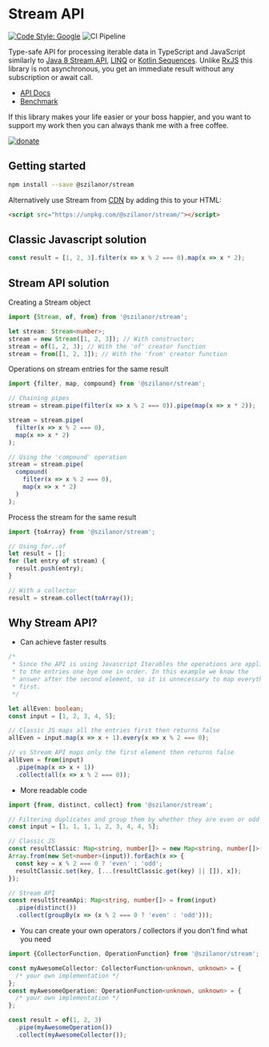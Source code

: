 # Stream API

[![Code Style: Google](https://img.shields.io/badge/code%20style-google-blueviolet.svg)](https://github.com/google/gts)
![CI Pipeline](https://github.com/szilanor/stream/actions/workflows/ci.yml/badge.svg)

Type-safe API for processing iterable data in TypeScript and JavaScript similarly to [Java 8 Stream API](https://docs.oracle.com/javase/8/docs/api/java/util/stream/Stream.html),
[LINQ](https://docs.microsoft.com/en-us/dotnet/csharp/programming-guide/concepts/linq/) or [Kotlin Sequences](https://kotlinlang.org/docs/sequences.html).
Unlike [RxJS](https://www.npmjs.com/package/rxjs) this library is not asynchronous, you get an immediate result without any subscription or await call.

- [API Docs](https://szilanor.github.io/stream/)
- [Benchmark](https://github.com/szilanor/stream/blob/main/benchmarks/groupBy.ts)

If this library makes your life easier or your boss happier, and you want to support my work then you can always thank me with a free coffee.

[![donate](https://www.paypalobjects.com/en_US/i/btn/btn_donate_LG.gif)](https://www.paypal.com/donate/?hosted_button_id=PRBMJHJUFYZQL)

## Getting started

```bash
npm install --save @szilanor/stream
```

Alternatively use Stream from [CDN](https://unpkg.com/@szilanor/stream/) by adding this to your HTML:

```html
<script src="https://unpkg.com/@szilanor/stream/"></script>
```

## Classic Javascript solution

```typescript
const result = [1, 2, 3].filter(x => x % 2 === 0).map(x => x * 2);
```

## Stream API solution

Creating a Stream object

```typescript
import {Stream, of, from} from '@szilanor/stream';

let stream: Stream<number>;
stream = new Stream([1, 2, 3]); // With constructor;
stream = of(1, 2, 3); // With the 'of' creator function
stream = from([1, 2, 3]); // With the 'from' creator function
```

Operations on stream entries for the same result

```typescript
import {filter, map, compound} from '@szilanor/stream';

// Chaining pipes
stream = stream.pipe(filter(x => x % 2 === 0)).pipe(map(x => x * 2));

stream = stream.pipe(
  filter(x => x % 2 === 0),
  map(x => x * 2)
);

// Using the 'compound' operation
stream = stream.pipe(
  compound(
    filter(x => x % 2 === 0),
    map(x => x * 2)
  )
);
```

Process the stream for the same result

```typescript
import {toArray} from '@szilanor/stream';

// Using for..of
let result = [];
for (let entry of stream) {
  result.push(entry);
}

// With a collector
result = stream.collect(toArray());
```

## Why Stream API?

- Can achieve faster results

```typescript
/*
 * Since the API is using Javascript Iterables the operations are applied
 * to the entries one bye one in order. In this example we know the
 * answer after the second element, so it is unnecessary to map everything
 * first.
 */

let allEven: boolean;
const input = [1, 2, 3, 4, 5];

// Classic JS maps all the entries first then returns false
allEven = input.map(x => x + 1).every(x => x % 2 === 0);

// vs Stream API maps only the first element then returns false
allEven = from(input)
  .pipe(map(x => x + 1))
  .collect(all(x => x % 2 === 0));
```

- More readable code

```typescript
import {from, distinct, collect} from '@szilanor/stream';

// Filtering duplicates and group them by whether they are even or odd
const input = [1, 1, 1, 1, 2, 3, 4, 4, 5];

// Classic JS
const resultClassic: Map<string, number[]> = new Map<string, number[]>();
Array.from(new Set<number>(input)).forEach(x => {
  const key = x % 2 === 0 ? 'even' : 'odd';
  resultClassic.set(key, [...(resultClassic.get(key) || []), x]);
});

// Stream API
const resultStreamApi: Map<string, number[]> = from(input)
  .pipe(distinct())
  .collect(groupBy(x => (x % 2 === 0 ? 'even' : 'odd')));
```

- You can create your own operators / collectors if you don't find what you need

```typescript
import {CollectorFunction, OperationFunction} from '@szilanor/stream';

const myAwesomeCollector: CollectorFunction<unknown, unknown> = {
  /* your own implementation */
};
const myAwesomeOperation: OperationFunction<unknown, unknown> = {
  /* your own implementation */
};

const result = of(1, 2, 3)
  .pipe(myAwesomeOperation())
  .collect(myAwesomeCollector());
```
